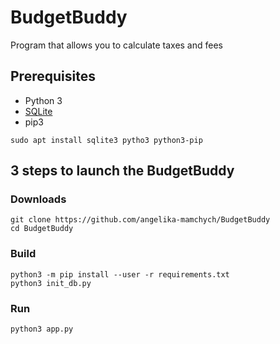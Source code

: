 # BudgetBuddy
Program that allows you to calculate taxes and fees

## Prerequisites
- Python 3
- [SQLite](https://www.sqlite.org/download.html)
- pip3

```shell
sudo apt install sqlite3 pytho3 python3-pip
```

## 3 steps to launch the BudgetBuddy
### Downloads

```shell
git clone https://github.com/angelika-mamchych/BudgetBuddy
cd BudgetBuddy
```

### Build

```shell
python3 -m pip install --user -r requirements.txt
python3 init_db.py
```

### Run
```shell
python3 app.py
```
